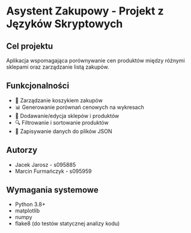 # Asystent Zakupowy - Projekt z Języków Skryptowych

## Cel projektu
Aplikacja wspomagająca porównywanie cen produktów między różnymi sklepami oraz zarządzanie listą zakupów. 

## Funkcjonalności
- 🛒 Zarządzanie koszykiem zakupów
- 📊 Generowanie porównań cenowych na wykresach
- 🏪 Dodawanie/edycja sklepów i produktów
- 🔍 Filtrowanie i sortowanie produktów
- 💾 Zapisywanie danych do plików JSON

## Autorzy
- Jacek Jarosz - s095885
- Marcin Furmańczyk - s095959

## Wymagania systemowe
- Python 3.8+
- matplotlib
- numpy
- flake8 (do testów statycznej analizy kodu)
